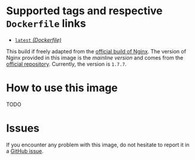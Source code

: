 Supported tags and respective `Dockerfile` links
================================================

* [`latest` *(Dockerfile)*][1]

This build if freely adapted from the [official build of Nginx][2]. The version of Nginx provided in this image is the *mainline version* and comes from the [official repository][3]. Currently, the version is `1.7.7`.

How to use this image
=====================

TODO

Issues
======

If you encounter any problem with this image, do not hesitate to report it in a [GitHub issue][4].

  [1]: https://github.com/Meseira/docker-nginx/blob/master/Dockerfile
  [2]: https://registry.hub.docker.com/_/nginx/
  [3]: http://nginx.org/packages/mainline/debian/
  [4]: https://github.com/Meseira/docker-nginx/issues
